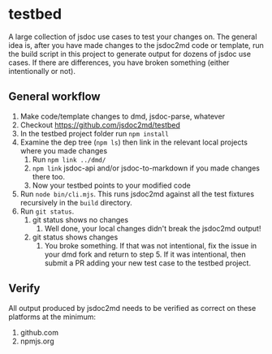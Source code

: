 # testbed

A large collection of jsdoc use cases to test your changes on. The general idea is, after you have made changes to the jsdoc2md code or template, run the build script in this project to generate output for dozens of jsdoc use cases. If there are differences, you have broken something (either intentionally or not).

## General workflow

1. Make code/template changes to dmd, jsdoc-parse, whatever
1. Checkout https://github.com/jsdoc2md/testbed
1. In the testbed project folder run `npm install`
1. Examine the dep tree (`npm ls`) then link in the relevant local projects where you made changes
    1. Run `npm link ../dmd/`
    1. `npm link` jsdoc-api and/or jsdoc-to-markdown if you made changes there too.
    1. Now your testbed points to your modified code
1. Run `node bin/cli.mjs`. This runs jsdoc2md against all the test fixtures recursively in the `build` directory.
1. Run `git status`.
    1. git status shows no changes
        1. Well done, your local changes didn't break the jsdoc2md output!
    1. git status shows changes
        1. You broke something. If that was not intentional, fix the issue in your dmd fork and return to step 5. If it was intentional, then submit a PR adding your new test case to the testbed project.

## Verify

All output produced by jsdoc2md needs to be verified as correct on these platforms at the minimum:

1. github.com
2. npmjs.org
